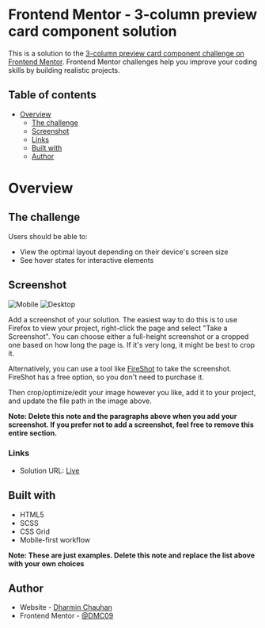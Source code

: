 # Frontend Mentor - 3-column preview card component solution

This is a solution to the [3-column preview card component challenge on Frontend Mentor](https://www.frontendmentor.io/challenges/3column-preview-card-component-pH92eAR2-). Frontend Mentor challenges help you improve your coding skills by building realistic projects.

## Table of contents

- [Overview](#overview)
  - [The challenge](#the-challenge)
  - [Screenshot](#screenshot)
  - [Links](#links)
  - [Built with](#built-with)
  - [Author](#author)


# Overview

## The challenge

Users should be able to:

- View the optimal layout depending on their device's screen size
- See hover states for interactive elements

## Screenshot

![Mobile](./screenshot.jpg)
![Desktop](./screenshot.jpg)

Add a screenshot of your solution. The easiest way to do this is to use Firefox to view your project, right-click the page and select "Take a Screenshot". You can choose either a full-height screenshot or a cropped one based on how long the page is. If it's very long, it might be best to crop it.

Alternatively, you can use a tool like [FireShot](https://getfireshot.com/) to take the screenshot. FireShot has a free option, so you don't need to purchase it.

Then crop/optimize/edit your image however you like, add it to your project, and update the file path in the image above.

**Note: Delete this note and the paragraphs above when you add your screenshot. If you prefer not to add a screenshot, feel free to remove this entire section.**

### Links

- Solution URL: [Live](https://your-solution-url.com)

## Built with

- HTML5
- SCSS
- CSS Grid
- Mobile-first workflow


**Note: These are just examples. Delete this note and replace the list above with your own choices**






## Author

- Website - [Dharmin Chauhan](https://www.dharminchauhan.com)
- Frontend Mentor - [@DMC09](https://www.frontendmentor.io/profile/DMC09)
